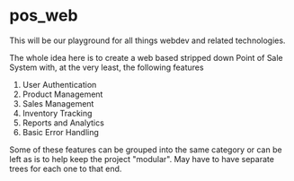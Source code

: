 # pos_web
This will be our playground for all things webdev and related technologies. 

The whole idea here is to create a web based stripped down Point of Sale System with, at the very least, the following features

1. User Authentication
2. Product Management
3. Sales Management
4. Inventory Tracking
5. Reports and Analytics
6. Basic Error Handling

Some of these features can be grouped into the same category or can be left as is to help keep the project "modular". May have to have separate trees for each one to that end.

